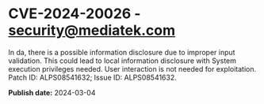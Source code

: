 # CVE-2024-20026 - security@mediatek.com

In da, there is a possible information disclosure due to improper input validation. This could lead to local information disclosure with System execution privileges needed. User interaction is not needed for exploitation. Patch ID: ALPS08541632; Issue ID: ALPS08541632.

**Publish date:** 2024-03-04

